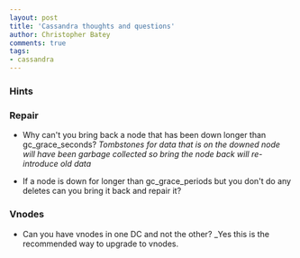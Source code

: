 ```yaml
---
layout: post
title: 'Cassandra thoughts and questions'
author: Christopher Batey
comments: true
tags:
- cassandra
---
```


### Hints


### Repair

* Why can't you bring back a node that has been down longer than
  gc_grace_seconds? _Tombstones for data that is on the downed node will have
  been garbage collected so bring the node back will re-introduce old data_

* If a node is down for longer than gc_grace_periods but you don't do any
  deletes can you bring it back and repair it?


### Vnodes

* Can you have vnodes in one DC and not the other? _Yes this is the recommended
  way to upgrade to vnodes.
